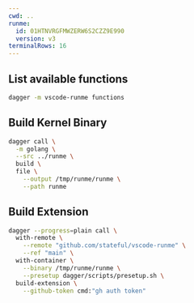 ```yaml
---
cwd: ..
runme:
  id: 01HTNVRGFMWZERW6S2CZZ9E990
  version: v3
terminalRows: 16
---
```


## List available functions

```sh {"excludeFromRunAll":"true","id":"01HTNVRK3AJ2AT8M24TA996RCJ","terminalRows":"15"}
dagger -m vscode-runme functions
```

## Build Kernel Binary

```sh {"id":"01HTQBSZTS5M1HP3GGP4T99PT0","name":"KERNEL_BINARY"}
dagger call \
  -m golang \
  --src ../runme \
  build \
  file \
    --output /tmp/runme/runme \
    --path runme
```

## Build Extension

```sh {"id":"01HTNZBARHB97RPQPCVQZ7PNRN","name":"EXTENSION_VSIX"}
dagger --progress=plain call \
  with-remote \
    --remote "github.com/stateful/vscode-runme" \
    --ref "main" \
  with-container \
    --binary /tmp/runme/runme \
    --presetup dagger/scripts/presetup.sh \
  build-extension \
    --github-token cmd:"gh auth token"
```
